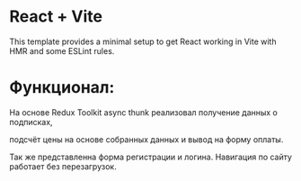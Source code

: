 # React + Vite

This template provides a minimal setup to get React working in Vite with HMR and some ESLint rules.

# Функционал:

На основе Redux Toolkit async thunk реализовал получение данных о подписках, 

подсчёт цены на основе собранных данных и вывод на форму оплаты. 

Так же представленна форма регистрации и логина. Навигация по сайту работает без перезагрузок.

